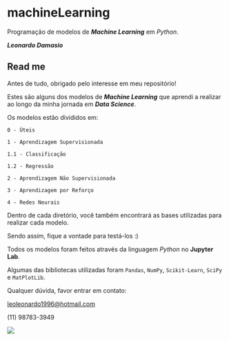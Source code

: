 # machineLearning
Programação de modelos de **_Machine Learning_** em *Python*.

**_Leonardo Damasio_**

## Read me

Antes de tudo, obrigado pelo interesse em meu repositório!

Estes são alguns dos modelos de **_Machine Learning_** que aprendi a realizar ao longo da minha jornada em **_Data Science_**. 

Os modelos estão divididos em:

`0 - Úteis`

`1 - Aprendizagem Supervisionada`

  `1.1 - Classificação`
  
  `1.2 - Regressão`
  
`2 - Aprendizagem Não Supervisionada`

`3 - Aprendizagem por Reforço`

`4 - Redes Neurais`

Dentro de cada diretório, você também encontrará as bases utilizadas para realizar cada modelo. 

Sendo assim, fique a vontade para testá-los :)

Todos os modelos foram feitos através da linguagem *Python* no **Jupyter Lab**.

Algumas das bibliotecas utilizadas foram `Pandas`, `NumPy`, `Scikit-Learn`, `SciPy` e `MatPlotLib`.

Qualquer dúvida, favor entrar em contato:

leoleonardo1996@hotmail.com

(11) 98783-3949

![](https://www.pyimagesearch.com/wp-content/uploads/2019/01/python_ml_header.png)
